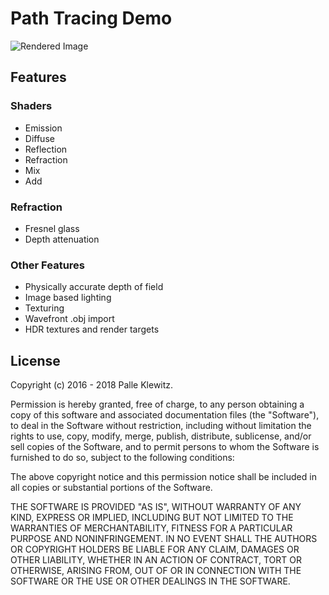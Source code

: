 # Path Tracing Demo

![Rendered Image](http://i.imgur.com/wbiIbH9.png "rendered image")

## Features
### Shaders
- Emission
- Diffuse
- Reflection
- Refraction
- Mix
- Add

### Refraction
- Fresnel glass
- Depth attenuation

### Other Features
- Physically accurate depth of field
- Image based lighting
- Texturing
- Wavefront .obj import
- HDR textures and render targets

## License

Copyright (c) 2016 - 2018 Palle Klewitz.

Permission is hereby granted, free of charge, to any person obtaining a copy of this software and associated documentation files (the "Software"), to deal in the Software without restriction, including without limitation the rights to use, copy, modify, merge, publish, distribute, sublicense, and/or sell copies of the Software, and to permit persons to whom the Software is furnished to do so, subject to the following conditions:

The above copyright notice and this permission notice shall be included in all copies or substantial portions of the Software.

THE SOFTWARE IS PROVIDED "AS IS", WITHOUT WARRANTY OF ANY KIND, EXPRESS OR IMPLIED, INCLUDING BUT NOT LIMITED TO THE WARRANTIES OF MERCHANTABILITY, FITNESS FOR A PARTICULAR PURPOSE AND NONINFRINGEMENT. IN NO EVENT SHALL THE AUTHORS OR COPYRIGHT HOLDERS BE LIABLE FOR ANY CLAIM, DAMAGES OR OTHER LIABILITY, WHETHER IN AN ACTION OF CONTRACT, TORT OR OTHERWISE, ARISING FROM, OUT OF OR IN CONNECTION WITH THE SOFTWARE OR THE USE OR OTHER DEALINGS IN THE SOFTWARE.
